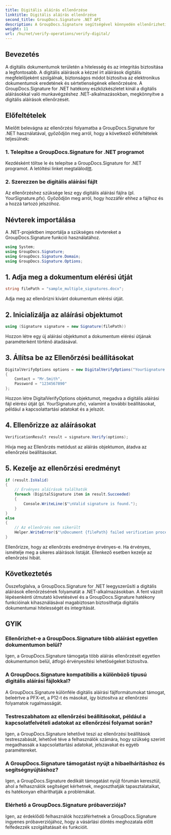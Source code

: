 ```yaml
---
title: Digitális aláírás ellenőrzése
linktitle: Digitális aláírás ellenőrzése
second_title: GroupDocs.Signature .NET API
description: A GroupDocs.Signature segítségével könnyedén ellenőrizheti a digitális aláírásokat .NET-ben. Gondoskodjon a dokumentumok hitelességéről és sértetlenségéről erőfeszítés nélkül.
weight: 11
url: /hu/net/verify-operations/verify-digital/
---
```

## Bevezetés
A digitális dokumentumok területén a hitelesség és az integritás biztosítása a legfontosabb. A digitális aláírások a kézzel írt aláírások digitális megfelelőjeként szolgálnak, biztonságos módot biztosítva az elektronikus dokumentumok eredetének és sértetlenségének ellenőrzésére. A GroupDocs.Signature for .NET hatékony eszközkészletet kínál a digitális aláírásokkal való munkavégzéshez .NET-alkalmazásokban, megkönnyítve a digitális aláírások ellenőrzését.
## Előfeltételek
Mielőtt belevágna az ellenőrzési folyamatba a GroupDocs.Signature for .NET használatával, győződjön meg arról, hogy a következő előfeltételek teljesülnek:
### 1. Telepítse a GroupDocs.Signature for .NET programot
 Kezdésként töltse le és telepítse a GroupDocs.Signature for .NET programot. A letöltési linket megtalálod[itt](https://releases.groupdocs.com/signature/net/).
### 2. Szerezzen be digitális aláírási fájlt
Az ellenőrzéshez szüksége lesz egy digitális aláírási fájlra (pl. YourSignature.pfx). Győződjön meg arról, hogy hozzáfér ehhez a fájlhoz és a hozzá tartozó jelszóhoz.

## Névterek importálása
A .NET-projektben importálja a szükséges névtereket a GroupDocs.Signature funkció használatához.

```csharp
using System;
using GroupDocs.Signature;
using GroupDocs.Signature.Domain;
using GroupDocs.Signature.Options;
```
## 1. Adja meg a dokumentum elérési útját
```csharp
string filePath = "sample_multiple_signatures.docx";
```
Adja meg az ellenőrizni kívánt dokumentum elérési útját.
## 2. Inicializálja az aláírási objektumot
```csharp
using (Signature signature = new Signature(filePath))
```
Hozzon létre egy új aláírási objektumot a dokumentum elérési útjának paraméterként történő átadásával.
## 3. Állítsa be az Ellenőrzési beállításokat
```csharp
DigitalVerifyOptions options = new DigitalVerifyOptions("YourSignature.pfx")
{
    Contact = "Mr.Smith",
    Password = "1234567890"
};
```
Hozzon létre DigitalVerifyOptions objektumot, megadva a digitális aláírási fájl elérési útját (pl. YourSignature.pfx), valamint a további beállításokat, például a kapcsolattartási adatokat és a jelszót.
## 4. Ellenőrizze az aláírásokat
```csharp
VerificationResult result = signature.Verify(options);
```
Hívja meg az Ellenőrzés metódust az aláírás objektumon, átadva az ellenőrzési beállításokat.
## 5. Kezelje az ellenőrzési eredményt
```csharp
if (result.IsValid)
{
    // Érvényes aláírások találhatók
    foreach (DigitalSignature item in result.Succeeded)
    {
        Console.WriteLine($"\nValid signature is found.");
    }
}
else
{
    // Az ellenőrzés nem sikerült
    Helper.WriteError($"\nDocument {filePath} failed verification process.");
}
```
Ellenőrizze, hogy az ellenőrzés eredménye érvényes-e. Ha érvényes, ismételje meg a sikeres aláírások listáját. Ellenkező esetben kezelje az ellenőrzési hibát.

## Következtetés
Összefoglalva, a GroupDocs.Signature for .NET leegyszerűsíti a digitális aláírások ellenőrzésének folyamatát a .NET-alkalmazásokban. A fent vázolt lépésenkénti útmutató követésével és a GroupDocs.Signature hatékony funkcióinak kihasználásával magabiztosan biztosíthatja digitális dokumentumai hitelességét és integritását.
## GYIK
### Ellenőrizhet-e a GroupDocs.Signature több aláírást egyetlen dokumentumon belül?
Igen, a GroupDocs.Signature támogatja több aláírás ellenőrzését egyetlen dokumentumon belül, átfogó érvényesítési lehetőségeket biztosítva.
### A GroupDocs.Signature kompatibilis a különböző típusú digitális aláírási fájlokkal?
A GroupDocs.Signature különféle digitális aláírási fájlformátumokat támogat, beleértve a PFX-et, a P12-t és másokat, így biztosítva az ellenőrzési folyamatok rugalmasságát.
### Testreszabhatom az ellenőrzési beállításokat, például a kapcsolatfelvételi adatokat az ellenőrzési folyamat során?
Igen, a GroupDocs.Signature lehetővé teszi az ellenőrzési beállítások testreszabását, lehetővé téve a felhasználók számára, hogy szükség szerint megadhassák a kapcsolattartási adatokat, jelszavakat és egyéb paramétereket.
### A GroupDocs.Signature támogatást nyújt a hibaelhárításhoz és segítségnyújtáshoz?
Igen, a GroupDocs.Signature dedikált támogatást nyújt fórumán keresztül, ahol a felhasználók segítséget kérhetnek, megoszthatják tapasztalataikat, és hatékonyan elháríthatják a problémákat.
### Elérhető a GroupDocs.Signature próbaverziója?
Igen, az érdeklődő felhasználók hozzáférhetnek a GroupDocs.Signature ingyenes próbaverziójához, hogy a vásárlási döntés meghozatala előtt felfedezzék szolgáltatásait és funkcióit.